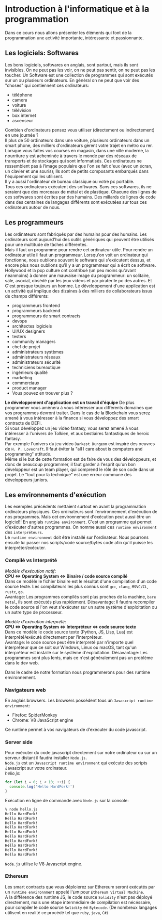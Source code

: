 # **Introduction à l'informatique et à la programmation**

Dans ce cours nous allons présenter les éléments qui font de la programmation une activité importante, intéressante et passionnante.

## Les logiciels: Softwares

Les bons logiciels, softwares en anglais, sont partout, mais ils sont invisibles.
On ne peut pas les voir, on ne peut pas sentir, on ne peut pas les toucher.
Un Software est une collection de programmes qui sont exécutés sur un ou plusieurs ordinateurs.
En général on ne peut que voir des "choses" qui contiennent ces ordinateurs:

- téléphone
- camera
- voiture
- télévision
- box internet
- ascenseur

Combien d'ordinateurs pensez vous utiliser (directement ou indirectement) en une journée ?  
Il plus de 50 ordinateurs dans une voiture, plusieurs ordinateurs dans un smart phone, des milliers d'ordinateurs gèrent votre trajet en métro ou rer.  
Lorsque vous faites vos courses en magasin, dans une ville moderne, la nourriture y est acheminée à travers le monde par des réseaux de transports et de stockages qui sont informatisés.
Ces ordinateurs ne ressemblent pas à l'image populaire que l'on se fait d'eux (avec un écran, un clavier et une souris); Ils sont de petits composants embarqués dans l'équipement qui les utilisent.  
Il y a aussi l'ordinateur de bureau classique ou votre pc portable.  
Tous ces ordinateurs exécutent des softwares. Sans ces softwares, ils ne seraient que des morceaux de métal et de plastique.
Chacune des lignes de ces softwares sont écrites par des humains.
Des millards de lignes de code dans des centaines de langages différents sont exécutées sur tous ces ordinateurs autour de nous.

## Les programmeurs

Les ordinateurs sont fabriqués par des humains pour des humains.
Les ordinateurs sont aujourd'hui des outils génériques qui peuvent être utilisés pour une multitude de tâches différentes.  
Mais il faut un programme pour rendre cet ordinateur utile.
Pour rendre un ordinateur utile il faut un programmeur.
Lorsqu'on voit un ordinateur qui fonctionne, nous oublions souvent le software qui s'exécutent dessus, et encore plus nous oublions qu'il y a un programmeur qui a écrit ce software.
Hollywood et la pop culture ont contribué (un peu moins qu'avant néanmoins) à donner une mauvaise image du programmeur: un solitaire, sale, asocial, obsédé par les jeux videos et par pirater le pc des autres. Et C'est presque toujours un homme.
Le développement d'une application est un activité qui implique des dizaines à des milliers de collaborateurs issus de champs différents:

- programmeurs frontend
- programmeurs backend
- programmeurs de smart contracts
- devops
- architectes logiciels
- UI/UX designers
- testers
- community managers
- chef de projet
- administrateurs systèmes
- administrateurs réseaux
- administrateurs sécurité
- techniciens bureautique
- ingénieurs qualité
- marketing
- commerciaux
- product manager
- Vous pouvez en trouver plus ?

**Le développement d'application est un travail d'équipe**
De plus programmer vous amènera à vous intéresser aux différents domaines que vos programmes devront traiter.
Dans le cas de la Blockchain vous serez amené à vous intéresser à la finance si vous développez des smart contracts de DEFI.  
Si vous développez un jeu video fantasy, vous serez amené à vous intéresser à l'univers de Tolkien, et aux bestiaires fantastiques de heroic fantasy.  
Par exemple l'univers du jeu video `Darkest Dungeon` est inspiré des oeuvres de `H. P. Lovecraft`.
Il faut éviter la "all I care about is computers and programming" attitude.  
Même si le but de cette formation est de faire de vous des développeurs, et donc de beaucoup programmer, il faut garder à l'esprit qu'un bon développeur est un team player, qui comprend le rôle de son code dans un projet.
Le "tout pour la technique" est une erreur commune des développeurs juniors.

## Les environnements d'exécution

Les exemples précédents mettaient surtout en avant la programmation ordinateurs physiques.
Ces ordinateurs sont l'environnement d'exécution de nos programmes.
Mais cet environnement d'exécution peut aussi être un logiciel!!
En anglais `runtime environment`. C'est un programme qui permet d'exécuter d'autres programmes.
On nomme aussi ces `runtime environment` des `interpréteurs`.  
Le `runtime environment` doit être installé sur l'ordinateur. Nous pourrons ensuite lui passer nos scripts/code source/bytes code afin qu'il puisse les interpréter/exécuter.

### Compilé vs Interprété

_Modèle d'exécution natif_:  
**CPU <=> Operating System <=> Binaire / code source compilé**  
Dans ce modèle le fichier binaire est le résultat d'une compilation d'un code source texte.
Les compilateurs les plus connus sont `gcc`, `clang`, `MSVC/CL`, `rustc`, `go`.  
Avantage: Les programmes compilés sont plus proches de la machine, `bare metal`, ils sont exécutés plus rapidement.
Désavantage: Il faudra recompiler le code source si l'on veut s'exécuter sur un autre système d'exploitation ou un autre type de processeur.

_Modèle d'exécution interprété_:  
**CPU <=> Operating System <=> Interpréteur <=> code source texte**  
Dans ce modèle le code source texte (Python, JS, Lisp, Lua) est interprété/exécuté directement par l'interpréteur.  
Avantage: le code source peut être interpreté par n'importe quel interpréteur que ce soit sur Windows, Linux ou macOS, tant qu'un interpréteur est installé sur le système d'exploitation.
Désavantage: Les programmes sont plus lents, mais ce n'est généralement pas un problème dans le dev web.

Dans le cadre de notre formation nous programmerons pour des runtime environnement.

### Navigateurs web

En anglais browsers.
Les browsers possèdent tous un `Javascript runtime environment`:

- Firefox: SpiderMonkey
- Chrome: V8 JavaScript engine

Ce runtime permet à vos navigateurs de d'exécuter du code javascript.

### Server side

Pour exécuter du code javascript directement sur notre ordinateur ou sur un serveur distant il faudra installer `Node.js`.  
`Node.js` est un `Javascript runtime environment` qui exécute des scripts Javascript sur votre ordinateur.  
_hello.js_:

```js
for (let i = 0; i < 10; ++i) {
  console.log('Hello HardFork!')
}
```

Exécution en ligne de commande avec `Node.js` sur la console:

```zsh
% node hello.js
Hello HardFork!
Hello HardFork!
Hello HardFork!
Hello HardFork!
Hello HardFork!
Hello HardFork!
Hello HardFork!
Hello HardFork!
Hello HardFork!
Hello HardFork!
```

`Node.js` utilise le V8 Javascript engine.

### Ethereum

Les smart contracts que vous déploierez sur Ethereum seront exécutés par un `runtime environnment` appelé l'`EVM` pour `Ethereum Virtual Machine`.  
A la différence des runtime JS, le code source `Solidity` n'est pas déployé directement, mais une étape intermédiaire de compilation est nécéssaire, pour compiler le code source `Solidity` en `Bytecode`.
(De nombreux langages utilisent en realité ce procédé tel que `ruby`, `java`, `C#`)

